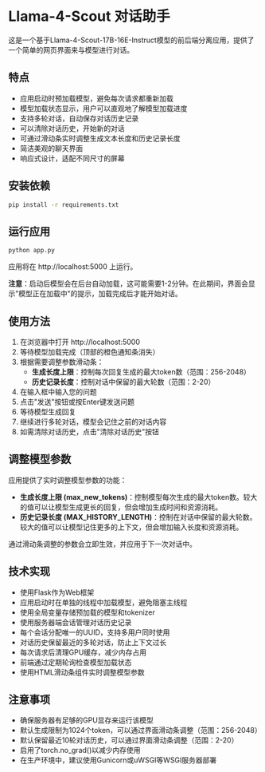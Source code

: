 # Llama-4-Scout 对话助手

这是一个基于Llama-4-Scout-17B-16E-Instruct模型的前后端分离应用，提供了一个简单的网页界面来与模型进行对话。

## 特点

- 应用启动时预加载模型，避免每次请求都重新加载
- 模型加载状态显示，用户可以直观地了解模型加载进度
- 支持多轮对话，自动保存对话历史记录
- 可以清除对话历史，开始新的对话
- 可通过滑动条实时调整生成文本长度和历史记录长度
- 简洁美观的聊天界面
- 响应式设计，适配不同尺寸的屏幕

## 安装依赖

```bash
pip install -r requirements.txt
```

## 运行应用

```bash
python app.py
```

应用将在 http://localhost:5000 上运行。

**注意**：启动后模型会在后台自动加载，这可能需要1-2分钟。在此期间，界面会显示"模型正在加载中"的提示，加载完成后才能开始对话。

## 使用方法

1. 在浏览器中打开 http://localhost:5000
2. 等待模型加载完成（顶部的橙色通知条消失）
3. 根据需要调整参数滑动条：
   - **生成长度上限**：控制每次回复生成的最大token数（范围：256-2048）
   - **历史记录长度**：控制对话中保留的最大轮数（范围：2-20）
4. 在输入框中输入您的问题
5. 点击"发送"按钮或按Enter键发送问题
6. 等待模型生成回复
7. 继续进行多轮对话，模型会记住之前的对话内容
8. 如需清除对话历史，点击"清除对话历史"按钮

## 调整模型参数

应用提供了实时调整模型参数的功能：

- **生成长度上限 (max_new_tokens)**：控制模型每次生成的最大token数。较大的值可以让模型生成更长的回复，但会增加生成时间和资源消耗。
- **历史记录长度 (MAX_HISTORY_LENGTH)**：控制在对话中保留的最大轮数。较大的值可以让模型记住更多的上下文，但会增加输入长度和资源消耗。

通过滑动条调整的参数会立即生效，并应用于下一次对话中。

## 技术实现

- 使用Flask作为Web框架
- 应用启动时在单独的线程中加载模型，避免阻塞主线程
- 使用全局变量存储预加载的模型和tokenizer
- 使用服务器端会话管理对话历史记录
- 每个会话分配唯一的UUID，支持多用户同时使用
- 对话历史保留最近的多轮对话，防止上下文过长
- 每次请求后清理GPU缓存，减少内存占用
- 前端通过定期轮询检查模型加载状态
- 使用HTML滑动条组件实时调整模型参数

## 注意事项

- 确保服务器有足够的GPU显存来运行该模型
- 默认生成限制为1024个token，可以通过界面滑动条调整（范围：256-2048）
- 默认保留最近10轮对话历史，可以通过界面滑动条调整（范围：2-20）
- 启用了torch.no_grad()以减少内存使用
- 在生产环境中，建议使用Gunicorn或uWSGI等WSGI服务器部署 